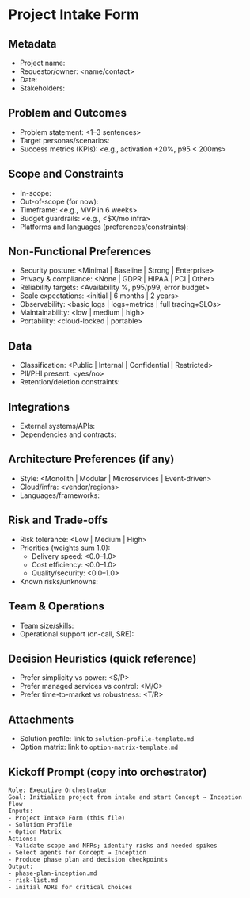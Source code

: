 # Project Intake Form

## Metadata

- Project name: <name>
- Requestor/owner: <name/contact>
- Date: <YYYY-MM-DD>
- Stakeholders: <list>

## Problem and Outcomes

- Problem statement: <1–3 sentences>
- Target personas/scenarios: <bullets>
- Success metrics (KPIs): <e.g., activation +20%, p95 < 200ms>

## Scope and Constraints

- In-scope: <bullets>
- Out-of-scope (for now): <bullets>
- Timeframe: <e.g., MVP in 6 weeks>
- Budget guardrails: <e.g., <$X/mo infra>
- Platforms and languages (preferences/constraints): <list>

## Non-Functional Preferences

- Security posture: <Minimal | Baseline | Strong | Enterprise>
- Privacy & compliance: <None | GDPR | HIPAA | PCI | Other>
- Reliability targets: <Availability %, p95/p99, error budget>
- Scale expectations: <initial | 6 months | 2 years>
- Observability: <basic logs | logs+metrics | full tracing+SLOs>
- Maintainability: <low | medium | high>
- Portability: <cloud-locked | portable>

## Data

- Classification: <Public | Internal | Confidential | Restricted>
- PII/PHI present: <yes/no>
- Retention/deletion constraints: <notes>

## Integrations

- External systems/APIs: <list>
- Dependencies and contracts: <list>

## Architecture Preferences (if any)

- Style: <Monolith | Modular | Microservices | Event-driven>
- Cloud/infra: <vendor/regions>
- Languages/frameworks: <list>

## Risk and Trade-offs

- Risk tolerance: <Low | Medium | High>
- Priorities (weights sum 1.0):
  - Delivery speed: <0.0–1.0>
  - Cost efficiency: <0.0–1.0>
  - Quality/security: <0.0–1.0>
- Known risks/unknowns: <bullets>

## Team & Operations

- Team size/skills: <notes>
- Operational support (on-call, SRE): <notes>

## Decision Heuristics (quick reference)

- Prefer simplicity vs power: <S/P>
- Prefer managed services vs control: <M/C>
- Prefer time-to-market vs robustness: <T/R>

## Attachments

- Solution profile: link to `solution-profile-template.md`
- Option matrix: link to `option-matrix-template.md`

## Kickoff Prompt (copy into orchestrator)

```text
Role: Executive Orchestrator
Goal: Initialize project from intake and start Concept → Inception flow
Inputs:
- Project Intake Form (this file)
- Solution Profile
- Option Matrix
Actions:
- Validate scope and NFRs; identify risks and needed spikes
- Select agents for Concept → Inception
- Produce phase plan and decision checkpoints
Output:
- phase-plan-inception.md
- risk-list.md
- initial ADRs for critical choices
```
